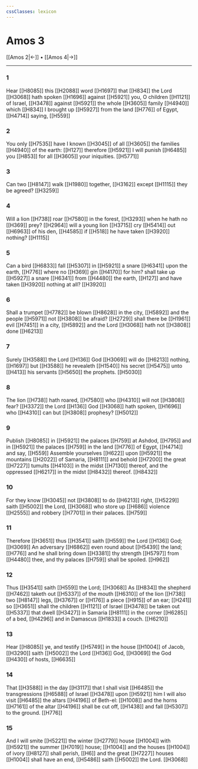 ```yaml
---
cssClasses: lexicon
---
```

# Amos 3

[[Amos 2|←]] • [[Amos 4|→]]

---

### 1
Hear [[H8085]] this [[H2088]] word [[H1697]] that [[H834]] the Lord [[H3068]] hath spoken [[H1696]] against [[H5921]] you, O children [[H1121]] of Israel, [[H3478]] against [[H5921]] the whole [[H3605]] family [[H4940]] which [[H834]] I brought up [[H5927]] from the land [[H776]] of Egypt, [[H4714]] saying, [[H559]]

### 2
You only [[H7535]] have I known [[H3045]] of all [[H3605]] the families [[H4940]] of the earth: [[H127]] therefore [[H5921]] I will punish [[H6485]]  you [[H853]] for all [[H3605]] your iniquities. [[H5771]]

### 3
Can two [[H8147]] walk [[H1980]] together, [[H3162]] except [[H1115]] they be agreed? [[H3259]]

### 4
Will a lion [[H738]] roar [[H7580]] in the forest, [[H3293]] when he hath no [[H369]] prey? [[H2964]] will a young lion [[H3715]] cry [[H5414]]  out [[H6963]] of his den, [[H4585]] if [[H518]] he have taken [[H3920]] nothing? [[H1115]]

### 5
Can a bird [[H6833]] fall [[H5307]] in [[H5921]] a snare [[H6341]] upon the earth, [[H776]] where no [[H369]] gin [[H4170]] for him? shall take up [[H5927]] a snare [[H6341]] from [[H4480]] the earth, [[H127]] and have taken [[H3920]] nothing at all? [[H3920]]

### 6
Shall a trumpet [[H7782]] be blown [[H8628]] in the city, [[H5892]] and the people [[H5971]] not [[H3808]] be afraid? [[H2729]] shall there be [[H1961]] evil [[H7451]] in a city, [[H5892]] and the Lord [[H3068]] hath not [[H3808]] done [[H6213]]

### 7
Surely [[H3588]] the Lord [[H136]] God [[H3069]] will do [[H6213]] nothing, [[H1697]] but [[H3588]] he revealeth [[H1540]] his secret [[H5475]] unto [[H413]] his servants [[H5650]] the prophets. [[H5030]]

### 8
The lion [[H738]] hath roared, [[H7580]] who [[H4310]] will not [[H3808]] fear? [[H3372]] the Lord [[H136]] God [[H3068]] hath spoken, [[H1696]] who [[H4310]] can but [[H3808]] prophesy? [[H5012]]

### 9
Publish [[H8085]] in [[H5921]] the palaces [[H759]] at Ashdod, [[H795]] and in [[H5921]] the palaces [[H759]] in the land [[H776]] of Egypt, [[H4714]] and say, [[H559]] Assemble yourselves [[H622]] upon [[H5921]] the mountains [[H2022]] of Samaria, [[H8111]] and behold [[H7200]] the great [[H7227]] tumults [[H4103]] in the midst [[H7130]] thereof, and the oppressed [[H6217]] in the midst [[H8432]] thereof. [[H8432]]

### 10
For they know [[H3045]] not [[H3808]] to do [[H6213]] right, [[H5229]] saith [[H5002]] the Lord, [[H3068]] who store up [[H686]] violence [[H2555]] and robbery [[H7701]] in their palaces. [[H759]]

### 11
Therefore [[H3651]] thus [[H3541]] saith [[H559]] the Lord [[H136]] God; [[H3069]] An adversary [[H6862]] even round about [[H5439]] the land; [[H776]] and he shall bring down [[H3381]] thy strength [[H5797]] from [[H4480]] thee, and thy palaces [[H759]] shall be spoiled. [[H962]]

### 12
Thus [[H3541]] saith [[H559]] the Lord; [[H3068]] As [[H834]] the shepherd [[H7462]] taketh out [[H5337]] of the mouth [[H6310]] of the lion [[H738]] two [[H8147]] legs, [[H3767]] or [[H176]] a piece [[H915]] of an ear; [[H241]] so [[H3651]] shall the children [[H1121]] of Israel [[H3478]] be taken out [[H5337]] that dwell [[H3427]] in Samaria [[H8111]] in the corner [[H6285]] of a bed, [[H4296]] and in Damascus [[H1833]] a couch. [[H6210]]

### 13
Hear [[H8085]] ye, and testify [[H5749]] in the house [[H1004]] of Jacob, [[H3290]] saith [[H5002]] the Lord [[H136]] God, [[H3069]] the God [[H430]] of hosts, [[H6635]]

### 14
That [[H3588]] in the day [[H3117]] that I shall visit [[H6485]] the transgressions [[H6588]] of Israel [[H3478]] upon [[H5921]] him I will also visit [[H6485]] the altars [[H4196]] of Beth-el: [[H1008]] and the horns [[H7161]] of the altar [[H4196]] shall be cut off, [[H1438]] and fall [[H5307]] to the ground. [[H776]]

### 15
And I will smite [[H5221]] the winter [[H2779]] house [[H1004]] with [[H5921]] the summer [[H7019]] house; [[H1004]] and the houses [[H1004]] of ivory [[H8127]] shall perish, [[H6]] and the great [[H7227]] houses [[H1004]] shall have an end, [[H5486]] saith [[H5002]] the Lord. [[H3068]]
